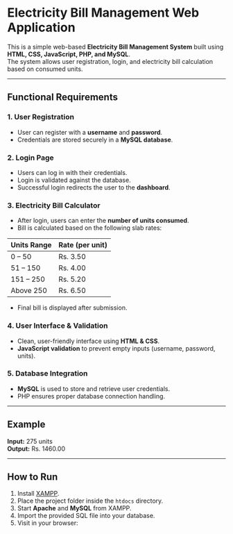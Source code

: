 # Electricity Bill Management Web Application

This is a simple web-based **Electricity Bill Management System** built using **HTML, CSS, JavaScript, PHP, and MySQL**.  
The system allows user registration, login, and electricity bill calculation based on consumed units.

---

## Functional Requirements

### 1. User Registration 
- User can register with a **username** and **password**.  
- Credentials are stored securely in a **MySQL database**.  

### 2. Login Page
- Users can log in with their credentials.  
- Login is validated against the database.  
- Successful login redirects the user to the **dashboard**.  

### 3. Electricity Bill Calculator 
- After login, users can enter the **number of units consumed**.  
- Bill is calculated based on the following slab rates:

| Units Range       | Rate (per unit) |
|-------------------|-----------------|
| 0 – 50            | Rs. 3.50        |
| 51 – 150          | Rs. 4.00        |
| 151 – 250         | Rs. 5.20        |
| Above 250         | Rs. 6.50        |

- Final bill is displayed after submission.  

### 4. User Interface & Validation 
- Clean, user-friendly interface using **HTML & CSS**.  
- **JavaScript validation** to prevent empty inputs (username, password, units).  

### 5. Database Integration
- **MySQL** is used to store and retrieve user credentials.  
- PHP ensures proper database connection handling.  

---

## Example
**Input:** 275 units  
**Output:** Rs. 1460.00  

---

## How to Run
1. Install [XAMPP](https://www.apachefriends.org/).  
2. Place the project folder inside the `htdocs` directory.  
3. Start **Apache** and **MySQL** from XAMPP.  
4. Import the provided SQL file into your database.  
5. Visit in your browser:  
